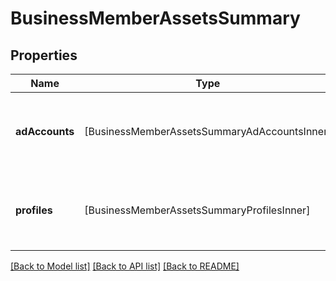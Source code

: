 # BusinessMemberAssetsSummary

## Properties
Name | Type | Description | Notes
------------ | ------------- | ------------- | -------------
**adAccounts** | [BusinessMemberAssetsSummaryAdAccountsInner] | List of ad account IDs and respective permission levels. | [optional] 
**profiles** | [BusinessMemberAssetsSummaryProfilesInner] | List of profile IDs and respective permission levels. | [optional] 

[[Back to Model list]](../README.md#documentation-for-models) [[Back to API list]](../README.md#documentation-for-api-endpoints) [[Back to README]](../README.md)


